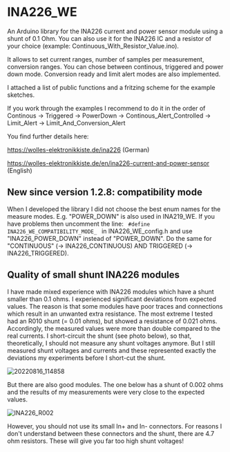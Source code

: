 # INA226_WE
An Arduino library for the INA226 current and power sensor module using a shunt of 0.1 Ohm. You can also use it for the INA226 IC and a resistor of your choice (example: Continuous_With_Resistor_Value.ino).

It allows to set current ranges, number of samples per measurement, conversion ranges. You can chose between continous, triggered and power down mode. Conversion ready and limit alert modes are also implemented. 

I attached a list of public functions and a fritzing scheme for the example sketches.

If you work through the examples I recommend to do it in the order of Continous -> Triggered -> PowerDown -> Continous_Alert_Controlled -> Limit_Alert -> Limit_And_Conversion_Alert 

You find further details here:

https://wolles-elektronikkiste.de/ina226  (German)

https://wolles-elektronikkiste.de/en/ina226-current-and-power-sensor  (English)

<h2>New since version 1.2.8: compatibility mode</h2>
<p>When I developed the library I did not choose the best enum names for the measure modes. E.g. "POWER_DOWN" is also used in INA219_WE. If you have problems then uncomment the line:
<code> #define INA226_WE_COMPATIBILITY_MODE_ </code>
in INA226_WE_config.h and use "INA226_POWER_DOWN" instead of "POWER_DOWN". Do the same for "CONTINUOUS" (-> INA226_CONTINUOUS) AND TRIGGERED (-> INA226_TRIGGERED).
</p>

<h2>Quality of small shunt INA226 modules</h2>
<p>I have made mixed experience with INA226 modules which have a shunt smaller than 0.1 ohms. I experienced significant deviations from expected values. The reason is that some modules have poor traces and connections which result in an unwanted extra resistance. The most extreme I tested had an R010 shunt (= 0.01 ohms), but showed a resistance of 0.021 ohms. Accordingly, the measured values were more than double compared to the real currents. I short-circuit the shunt (see photo below), so that, theoretically, I should not measure any shunt voltages anymore. But I still measured shunt voltages and currents and these represented exactly the deviations my experiments before I short-cut the shunt.</p>

![20220816_114858](https://user-images.githubusercontent.com/41305162/184959284-186a5e20-1ff5-4c46-a6d9-7c0c68575f14.jpg)


<p>But there are also good modules. The one below has a shunt of 0.002 ohms and the results of my measurements were very close to the expected values.</p>

![INA226_R002](https://user-images.githubusercontent.com/41305162/184960401-85d419fa-e6c0-47f7-8dfe-79863ef0cc8b.png)

However, you should not use its small In+ and In- connectors. For reasons I don't understand between these connectors and the shunt, there are 4.7 ohm resistors. These will give you far too high shunt voltages!  

